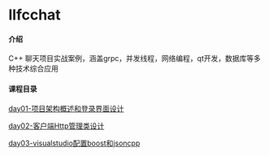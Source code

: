 # llfcchat

#### 介绍
C++ 聊天项目实战案例，涵盖grpc，并发线程，网络编程，qt开发，数据库等多种技术综合应用

#### 课程目录

[day01-项目架构概述和登录界面设计](https://gitee.com/secondtonone1/llfcchat/blob/master/%E5%BC%80%E5%8F%91%E6%96%87%E6%A1%A3/day01-%E9%A1%B9%E7%9B%AE%E7%BB%93%E6%9E%84%E6%A6%82%E8%BF%B0.md)

[day02-客户端Http管理类设计](https://gitee.com/secondtonone1/llfcchat/blob/master/%E5%BC%80%E5%8F%91%E6%96%87%E6%A1%A3/day02-%E5%AE%A2%E6%88%B7%E7%AB%AFHttp%E7%AE%A1%E7%90%86%E7%B1%BB%E8%AE%BE%E8%AE%A1.md)

[day03-visualstudio配置boost和jsoncpp](https://gitee.com/secondtonone1/llfcchat/blob/master/%E5%BC%80%E5%8F%91%E6%96%87%E6%A1%A3/day03-visualstudio%E9%85%8D%E7%BD%AEboost%E5%92%8Cjsoncpp.md)


